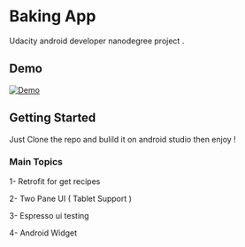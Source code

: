 # Baking App

Udacity android developer nanodegree project .

## Demo

[![Demo](http://img.youtube.com/vi/o7wtM1rAfas/0.jpg)](http://www.youtube.com/watch?v=o7wtM1rAfas)


## Getting Started

Just Clone the repo and bulild it on android studio then enjoy !

### Main Topics

1- Retrofit for get recipes

2- Two Pane UI ( Tablet Support )

3- Espresso ui testing

4- Android Widget



